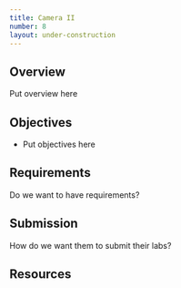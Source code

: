 ```yaml
---
title: Camera II
number: 8
layout: under-construction
---
```



## Overview

Put overview here

## Objectives

- Put objectives here

## Requirements

Do we want to have requirements?

## Submission

How do we want them to submit their labs?


## Resources


